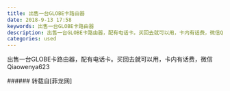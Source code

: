 ```yaml
---
title: 出售一台GLOBE卡路由器
date: 2018-9-13 17:58
keywords: 出售一台GLOBE卡路由器
description: 出售一台GLOBE卡路由器，配有电话卡。买回去就可以用，卡内有话费，微信Qiaowenya623
categories: used
---
```

<td class="t_f" id="postmessage_1785838">

出售一台GLOBE卡路由器，配有电话卡。买回去就可以用，卡内有话费，微信Qiaowenya623<br/>
<img alt="" border="0" class="zoom" data-cf-modified-f5cbd599e1c1d698c4bca1df-="" file="http://www.flw.ph/data/appbyme/upload/image/201809/13/8CgN44dWA4Ju.jpg" id="aimg_PjJf5" lazyloadthumb="1" onclick="" onmouseover="" src="http://www.flw.ph/data/appbyme/upload/image/201809/13/8CgN44dWA4Ju.jpg"/><br/>
<img alt="" border="0" class="zoom" data-cf-modified-f5cbd599e1c1d698c4bca1df-="" file="http://www.flw.ph/data/appbyme/upload/image/201809/13/CCJ3nYuJUkcm.jpg" id="aimg_l5Zer" lazyloadthumb="1" onclick="" onmouseover="" src="http://www.flw.ph/data/appbyme/upload/image/201809/13/CCJ3nYuJUkcm.jpg"/><br/>
</td>
###### 转载自[菲龙网]